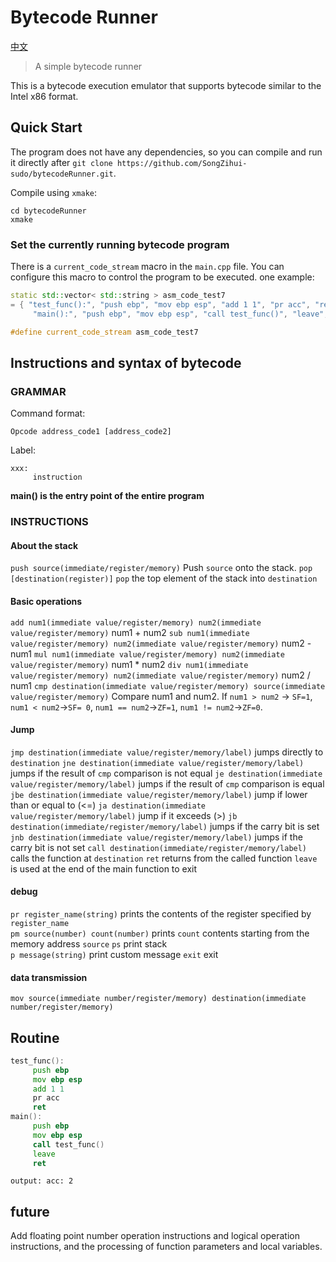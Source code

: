 # Bytecode Runner

[中文](./readme_cn.md)

> A simple bytecode runner

This is a bytecode execution emulator that supports bytecode similar to the Intel x86 format.

## Quick Start

The program does not have any dependencies, so you can compile and run it directly after `git clone https://github.com/SongZihui-sudo/bytecodeRunner.git`.

Compile using `xmake`:

```
cd bytecodeRunner
xmake
```

### Set the currently running bytecode program

There is a `current_code_stream` macro in the `main.cpp` file. You can configure this macro to control the program to be executed.
one example:

```c++
static std::vector< std::string > asm_code_test7
= { "test_func():", "push ebp", "mov ebp esp", "add 1 1", "pr acc", "ret",
     "main():", "push ebp", "mov ebp esp", "call test_func()", "leave", "ret" };

#define current_code_stream asm_code_test7
```

## Instructions and syntax of bytecode

### GRAMMAR

Command format:

```
Opcode address_code1 [address_code2]
```

Label:

```
xxx:
     instruction
```

**main() is the entry point of the entire program**

### INSTRUCTIONS

#### About the stack

`push source(immediate/register/memory)` Push `source` onto the stack.
`pop [destination(register)]` `pop` the top element of the stack into `destination`

#### Basic operations

`add num1(immediate value/register/memory) num2(immediate value/register/memory)` num1 + num2
`sub num1(immediate value/register/memory) num2(immediate value/register/memory)` num2 - num1
`mul num1(immediate value/register/memory) num2(immediate value/register/memory)` num1 \* num2
`div num1(immediate value/register/memory) num2(immediate value/register/memory)` num2 / num1
`cmp destination(immediate value/register/memory) source(immediate value/register/memory)` Compare num1 and num2. If `num1 > num2` -> `SF=1`, `num1 < num2`->`SF= 0`, `num1 == num2`->`ZF=1`, `num1 != num2`->`ZF=0`.

#### Jump

`jmp destination(immediate value/register/memory/label)` jumps directly to `destination`
`jne destination(immediate value/register/memory/label)` jumps if the result of `cmp` comparison is not equal
`je destination(immediate value/register/memory/label)` jumps if the result of `cmp` comparison is equal
`jbe destination(immediate value/register/memory/label)` jump if lower than or equal to (<=)
`ja destination(immediate value/register/memory/label)` jump if it exceeds (>)
`jb destination(immediate/register/memory/label)` jumps if the carry bit is set
`jnb destination(immediate value/register/memory/label)` jumps if the carry bit is not set
`call destination(immediate/register/memory/label)` calls the function at `destination` `ret` returns from the called function `leave` is used at the end of the main function to exit

#### debug

`pr register_name(string)` prints the contents of the register specified by `register_name`  
`pm source(number) count(number)` prints `count` contents starting from the memory address `source`
`ps` print stack  
`p message(string)` print custom message
`exit` exit

#### data transmission

`mov source(immediate number/register/memory) destination(immediate number/register/memory)`

## Routine

```asm
test_func():
     push ebp
     mov ebp esp
     add 1 1
     pr acc
     ret
main():
     push ebp
     mov ebp esp
     call test_func()
     leave
     ret
```

```
output: acc: 2
```

## future

Add floating point number operation instructions and logical operation instructions, and the processing of function parameters and local variables.
